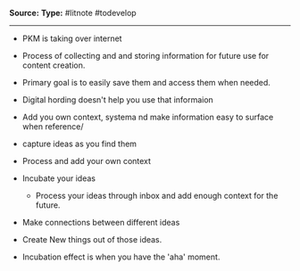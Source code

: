 **Source:**
**Type:** #litnote #todevelop 

----
- PKM is taking over internet
- Process of collecting and and storing information for future use for content creation.
- Primary goal is to easily save them and access them when needed.
- Digital hording doesn't help you use that informaion
- Add you own context, systema nd make information easy to surface when reference/

- capture ideas as you find them
- Process and add your own context
- Incubate your ideas
	- Process your ideas through inbox and add enough context for the future.
- Make connections between different ideas
- Create New things out of those ideas.
- Incubation effect is when you have the 'aha'  moment.